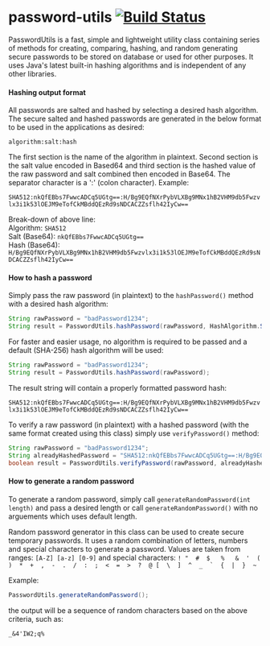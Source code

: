 # password-utils [![Build Status](https://travis-ci.org/farbodsafaei/password-utils.svg?branch=master)](https://travis-ci.org/farbodsafaei/password-utils)

PasswordUtils is a fast, simple and lightweight utility class containing series of methods for creating, comparing, hashing, and random generating secure passwords to be stored on database or used for other purposes. It uses Java's latest built-in hashing algorithms and is independent of any other libraries.

#### Hashing output format

All passwords are salted and hashed by selecting a desired hash algorithm. The secure salted and hashed passwords are generated in the below format to be used in the applications as desired:

`algorithm:salt:hash`

The first section is the name of the algorithm in plaintext. Second section is the salt value encoded in Based64 and third section is the hashed value of the raw password and salt combined then encoded in Base64. The separator character is a ':' (colon character). Example:

`SHA512:nkQfEBbs7FwwcADCq5UGtg==:H/Bg9EQfNXrPybVLXBg9MNx1hB2VHM9db5Fwzvlx3i1k53lOEJM9eTofCkMBddQEzRd9sNDCACZZsflh42IyCw==`

Break-down of above line:  
Algorithm: ```SHA512```  
Salt (Base64): ```nkQfEBbs7FwwcADCq5UGtg==```  
Hash (Base64): ```H/Bg9EQfNXrPybVLXBg9MNx1hB2VHM9db5Fwzvlx3i1k53lOEJM9eTofCkMBddQEzRd9sNDCACZZsflh42IyCw==```  

#### How to hash a password

Simply pass the raw password (in plaintext) to the `hashPassword()` method with a desired hash algorithm:

```java
String rawPassword = "badPassword1234";
String result = PasswordUtils.hashPassword(rawPassword, HashAlgorithm.SHA512);
```

For faster and easier usage, no algorithm is required to be passed and a default (SHA-256) hash algorithm will be used:
  
```java
String rawPassword = "badPassword1234";
String result = PasswordUtils.hashPassword(rawPassword);
```

The result string will contain a properly formatted password hash:  

`SHA512:nkQfEBbs7FwwcADCq5UGtg==:H/Bg9EQfNXrPybVLXBg9MNx1hB2VHM9db5Fwzvlx3i1k53lOEJM9eTofCkMBddQEzRd9sNDCACZZsflh42IyCw==`

To verify a raw password (in plaintext) with a hashed password (with the same format created using this class) simply use `verifyPassword()` method:

```java
String rawPassword = "badPassword1234";
String alreadyHashedPassword = "SHA512:nkQfEBbs7FwwcADCq5UGtg==:H/Bg9EQfNXrPybVLXBg9MNx1hB2VHM9db5Fwzvlx3i1k53lOEJM9eTofCkMBddQEzRd9sNDCACZZsflh42IyCw==";
boolean result = PasswordUtils.verifyPassword(rawPassword, alreadyHashedPassword);
```

#### How to generate a random password

To generate a random password, simply call `generateRandomPassword(int length)` and pass a desired length or call `generateRandomPassword()` with no arguements which uses default length.

Random password generator in this class can be used to create secure temporary passwords. It uses a random combination of letters, numbers and special characters to generate a password. Values are taken from ranges: `[A-Z] [a-z] [0-9]` and special characters: 
```! "  #  $   %   &  '  (  )  *  +  ,  -  .  /  :  ;  <  =  >  ?  @ [  \  ]  ^  _  `  {  |  }  ~``` 

 Example:
 ```java
 PasswordUtils.generateRandomPassword();
 ```
 
 the output will be a sequence of random characters based on the above criteria, such as:
 
 `_&4'IW2;q%`
 

